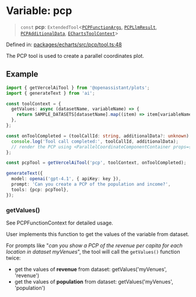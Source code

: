 # Variable: pcp

> `const` **pcp**: `ExtendedTool`\<[`PCPFunctionArgs`](../type-aliases/PCPFunctionArgs.md), [`PCPLlmResult`](../type-aliases/PCPLlmResult.md), [`PCPAdditionalData`](../type-aliases/PCPAdditionalData.md), [`EChartsToolContext`](../type-aliases/EChartsToolContext.md)\>

Defined in: [packages/echarts/src/pcp/tool.ts:48](https://github.com/geodaopenjs/openassistant/blob/2c7e2a603db0fcbd6603996e5ea15006191c5f7f/packages/echarts/src/pcp/tool.ts#L48)

The PCP tool is used to create a parallel coordinates plot.

## Example

```typescript
import { getVercelAiTool } from '@openassistant/plots';
import { generateText } from 'ai';

const toolContext = {
  getValues: async (datasetName, variableName) => {
    return SAMPLE_DATASETS[datasetName].map((item) => item[variableName]);
  },
};

const onToolCompleted = (toolCallId: string, additionalData?: unknown) => {
  console.log('Tool call completed:', toolCallId, additionalData);
  // render the PCP using <ParallelCoordinateComponentContainer props={additionalData} />
};

const pcpTool = getVercelAiTool('pcp', toolContext, onToolCompleted);

generateText({
  model: openai('gpt-4.1', { apiKey: key }),
  prompt: 'Can you create a PCP of the population and income?',
  tools: {pcp: pcpTool},
});
```

### getValues()

See PCPFunctionContext for detailed usage.

User implements this function to get the values of the variable from dataset.

For prompts like "_can you show a PCP of the revenue per capita for each location in dataset myVenues_", the tool will
call the `getValues()` function twice:
- get the values of **revenue** from dataset: getValues('myVenues', 'revenue')
- get the values of **population** from dataset: getValues('myVenues', 'population')
